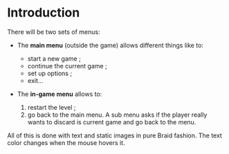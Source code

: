 # Introduction #

There will be two sets of menus:

  * The **main menu** (outside the game) allows different things like to:
    * start a new game ;
    * continue the current game ;
    * set up options ;
    * exit...

  * The **in-game menu** allows to:
    1. restart the level ;
    1. go back to the main menu. A sub menu asks if the player really wants to discard is current game and go back to the menu.

All of this is done with text and static images in pure Braid fashion. The text color changes when the mouse hovers it.